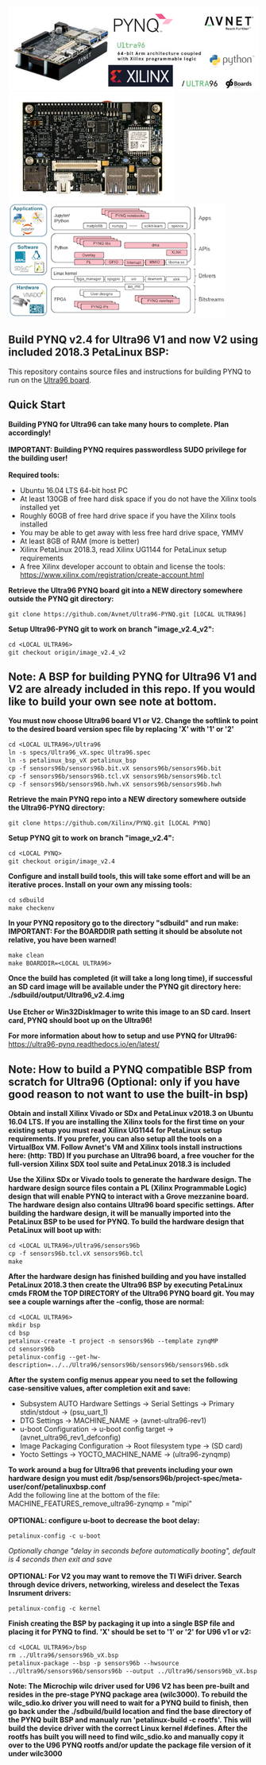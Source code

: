 ![alt tag](./ultra96-pynq.png)\
![alt tag](./ultra96_v2-pynq.png)
![alt tag](./software.png)
## Build PYNQ v2.4 for Ultra96 V1 and now V2 using included 2018.3 PetaLinux BSP:
This repository contains source files and instructions for building PYNQ to run on the 
[Ultra96 board](http://zedboard.org/product/ultra96).
## Quick Start
**Building PYNQ for Ultra96 can take many hours to complete.  Plan accordingly!**\
\
**IMPORTANT: Building PYNQ requires passwordless SUDO privilege for the building user!**\
\
**Required tools:**
* Ubuntu 16.04 LTS 64-bit host PC
* At least 130GB of free hard disk space if you do not have the Xilinx tools installed yet
* Roughly 60GB of free hard drive space if you have the Xilinx tools installed
* You may be able to get away with less free hard drive space, YMMV
* At least 8GB of RAM (more is better)
* Xilinx PetaLinux 2018.3, read Xilinx UG1144 for PetaLinux setup requirements
* A free Xilinx developer account to obtain and license the tools: https://www.xilinx.com/registration/create-account.html

**Retrieve the Ultra96 PYNQ board git into a NEW directory somewhere outside the PYNQ git directory:**
```shell
git clone https://github.com/Avnet/Ultra96-PYNQ.git [LOCAL ULTRA96]
```
**Setup Ultra96-PYNQ git to work on branch "image_v2.4_v2":**
```shell
cd <LOCAL ULTRA96>
git checkout origin/image_v2.4_v2
```
## Note: A BSP for building PYNQ for Ultra96 V1 and V2 are already included in this repo.  If you would like to build your own see note at bottom.

**You must now choose Ultra96 board V1 or V2.  Change the softlink to point to the desired board version spec file by replacing 'X' with '1' or '2'**

```shell
cd <LOCAL ULTRA96>/Ultra96
ln -s specs/Ultra96_vX.spec Ultra96.spec
ln -s petalinux_bsp_vX petalinux_bsp
cp -f sensors96b/sensors96b.bit.vX sensors96b/sensors96b.bit
cp -f sensors96b/sensors96b.tcl.vX sensors96b/sensors96b.tcl
cp -f sensors96b/sensors96b.hwh.vX sensors96b/sensors96b.hwh
```

**Retrieve the main PYNQ repo into a NEW directory somewhere outside the Ultra96-PYNQ directory:**
```shell
git clone https://github.com/Xilinx/PYNQ.git [LOCAL PYNQ]
```
**Setup PYNQ git to work on branch "image_v2.4":**
```shell
cd <LOCAL PYNQ>
git checkout origin/image_v2.4
```
**Configure and install build tools, this will take some effort and will be an iterative proces. Install on your own any missing tools:**
```shell
cd sdbuild
make checkenv
```
**In your PYNQ repository go to the directory "sdbuild" and run make:**\
**IMPORTANT: For the BOARDDIR path setting it should be absolute not relative, you have been warned!**
```shell
make clean
make BOARDDIR=<LOCAL ULTRA96>
```
**Once the build has completed (it will take a long long time), if successful an SD card image will be available under the PYNQ git directory here: ./sdbuild/output/Ultra96_v2.4.img**
\
\
**Use Etcher or Win32DiskImager to write this image to an SD card.  Insert card, PYNQ should boot up on the Ultra96!**

**For more information about how to setup and use PYNQ for Ultra96:** https://ultra96-pynq.readthedocs.io/en/latest/

## Note: How to build a PYNQ compatible BSP from scratch for Ultra96 (Optional: only if you have good reason to not want to use the built-in bsp)

**Obtain and install Xilinx Vivado or SDx and PetaLinux v2018.3 on Ubuntu 16.04 LTS. If you are installing the Xilinx tools for the first time on your existing setup you must read Xilinx UG1144 for PetaLinux setup requirements.  If you prefer, you can also setup all the tools on a VirtualBox VM.  Follow Avnet's VM and Xilinx tools install instructions here: (http: TBD) If you purchase an Ultra96 board, a free voucher for the full-version Xilinx SDX tool suite and PetaLinux 2018.3 is included**

**Use the Xilinx SDx or Vivado tools to generate the hardware design.  The hardware design source files contain a PL (Xilinx Programmable Logic) design that will enable PYNQ to interact with a Grove mezzanine board.  The hardware design also contains Ultra96 board specific settings.  After building the hardware design, it will be manually imported into the PetaLinux BSP to be used for PYNQ.  To build the hardware design that PetaLinux will boot up with:**

```shell
cd <LOCAL ULTRA96>/Ultra96/sensors96b
cp -f sensors96b.tcl.vX sensors96b.tcl
make
```

**After the hardware design has finished building and you have installed PetaLinux 2018.3 then create the Ultra96 BSP by executing PetaLinux cmds FROM the TOP DIRECTORY of the Ultra96 PYNQ board git. You may see a couple warnings after the -config, those are normal:**
```shell
cd <LOCAL ULTRA96>
mkdir bsp
cd bsp
petalinux-create -t project -n sensors96b --template zynqMP
cd sensors96b
petalinux-config --get-hw-description=../../Ultra96/sensors96b/sensors96b/sensors96b.sdk
```
**After the system config menus appear you need to set the following case-sensitive values, after completion exit and save:**
* Subsystem AUTO Hardware Settings → Serial Settings → Primary stdin/stdout → (psu_uart_1)
* DTG Settings → MACHINE_NAME → (avnet-ultra96-rev1)
* u-boot Configuration → u-boot config target → (avnet_ultra96_rev1_defconfig)
* Image Packaging Configuration → Root filesystem type → (SD card)
* Yocto Settings → YOCTO_MACHINE_NAME → (ultra96-zynqmp)

**To work around a bug for Ultra96 that prevents including your own hardware design you must edit <LOCAL ULTRA96>/bsp/sensors96b/project-spec/meta-user/conf/petalinuxbsp.conf**\
Add the following line at the bottom of the file:  MACHINE_FEATURES_remove_ultra96-zynqmp = "mipi"\
\
**OPTIONAL: configure u-boot to decrease the boot delay:**
```shell
petalinux-config -c u-boot
```
*Optionally change "delay in seconds before automatically booting", default is 4 seconds then exit and save*\
\
**OPTIONAL: For V2 you may want to remove the TI WiFi driver. Search through device drivers, networking, wireless and deselect the Texas Insrument drivers:**
```shell
petalinux-config -c kernel
```
**Finish creating the BSP by packaging it up into a single BSP file and placing it for PYNQ to find. 'X' should be set to '1' or '2' for U96 v1 or v2:**
```shell
cd <LOCAL ULTRA96>/bsp
rm ../Ultra96/sensors96b_vX.bsp
petalinux-package --bsp -p sensors96b --hwsource ../Ultra96/sensors96b/sensors96b --output ../Ultra96/sensors96b_vX.bsp
```

**Note: The Microchip wilc driver used for U96 V2 has been pre-built and resides in the pre-stage PYNQ package area (wilc3000).  To rebuild the wilc_sdio.ko driver you will need to wait for a PYNQ build to finish, then go back under the ./sdbuild/build location and find the base directory of the PYNQ built BSP and manualy run 'petalinux-build -c rootfs'.  This will build the device driver with the correct Linux kernel #defines.  After the rootfs has built you will need to find wilc_sdio.ko and manually copy it over to the U96 PYNQ rootfs and/or update the package file version of it under wilc3000**
